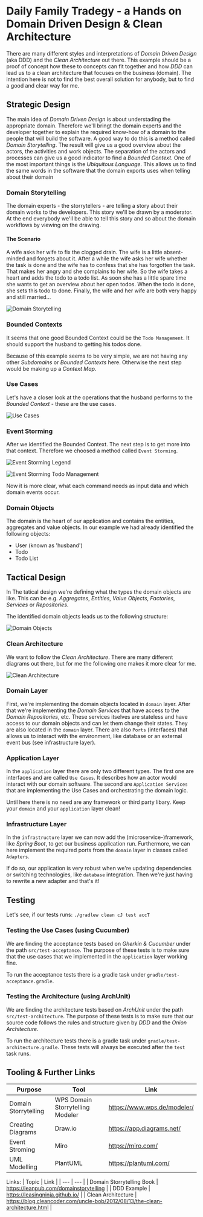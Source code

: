 # Daily Family Tradegy - a Hands on Domain Driven Design & Clean Architecture

There are many different styles and interpretations of _Domain Driven Design_ (aka DDD) and the _Clean Architecture_ out there.
This example should be a proof of concept how these to concepts can fit together and how _DDD_ can lead us to a clean architecture that focuses on the business (domain).
The intention here is not to find the best overall solution for anybody, but to find a good and clear way for me.



## Strategic Design
The main idea of _Domain Driven Design_ is about understading the appropriate domain. Therefore we'll bringt the domain experts and the developer together to explain the required know-how of a domain to the people that will build the software.
A good way to do this is a method called _Domain Storytelling_. The result will give us a good overview about the actors, the activities and work objects.
The separation of the actors and processes can give us a good indicator to find a _Bounded Context_.
One of the most important things is the _Ubiquitous Language_. This allows us to find the same words in the software that the domain exports uses when telling about their domain
  

### Domain Storytelling 
The domain experts - the storrytellers - are telling a story about their domain works to the developers. This story we'll be drawn by a moderator. At the end everybody we'll be able to tell this story and so about the domain workflows by viewing on the drawing.


#### The Scenario
A wife asks her wife to fix the clogged drain. The wife is a little absent-minded and forgets about it. After a while the wife asks her wife whether the task is done and the wife has to confess that she has forgotten the task. 
That makes her angry and she complains to her wife. 
So the wife takes a heart and adds the todo to a todo list.
As soon she has a little spare time she wants to get an overview about her open todos. 
When the todo is done, she sets this todo to done. 
Finally, the wife and her wife are both very happy and still married...

![Domain Storytelling](docs/domainstorytelling/Daily%20Family%20Tradegy.png)


### Bounded Contexts
It seems that one good Bounded Context could be the `Todo Management`. It should support the husband to getting his todos done.

Because of this example seems to be very simple, we are not having any other _Subdomains_ or _Bounded Contexts_ here. Otherwise the next step would be making up a _Context Map_.


### Use Cases
Let's have a closer look at the operations that the husband performs to the _Bounded Context_ - these are the use cases.

![Use Cases](docs/uml/usecases.png)


### Event Storming
After we identified the Bounded Context. The next step is to get more into that context. Therefore we choosed a method called `Event Storming`.

![Event Storming Legend](docs/eventstorming/DDD%20Setup%20-%20DDD%20Stickies%20Template_small.jpg)

![Event Storming Todo Management](docs/eventstorming/DDD%20Setup%20-%20Event%20Storming%20-%20Todo%20Management.jpg)

Now it is more clear, what each command needs as input data and which domain events occur.


### Domain Objects
The domain is the heart of our application and contains the entities, aggregates and value objects. In our example we had already identified the following objects:

* User (known as 'husband')
* Todo
* Todo List



## Tactical Design
In The tatical design we're defining what the types the domain objects are like. This can be e.g. _Aggregates_, _Entities_, _Value Objects_, _Factories_, _Services_ or _Repositories_.

The identified domain objects leads us to the following structure:

![Domain Objects](docs/uml/domain-objects.png)

### Clean Architecture
We want to follow the _Clean Architecture_. There are many different diagrams out there, but for me the following one makes it more clear for me.

![Clean Architecture](docs/clean_architecture/clean_architecture.png)

### Domain Layer
First, we're implementing the domain objects located in `domain` layer. After that we're implementing the _Domain Services_ that have access to the _Domain Repositories_, etc. These services itselves are stateless and have access to our domain objects and can let them change their states. They are also located in the `domain` layer. There are also `Ports` (interfaces) that allows us to interact with the environment, like database or an external event bus (see infrastructure layer).

### Application Layer
In the `application` layer there are only two different types. The first one are interfaces and are called `Use Cases`. It describes how an actor would interact with our domain software. The second are `Application Services` that are implementing the Use Cases and orchestrating the domain logic.


Until here there is no need are any framework or third party libary. Keep your `domain` and your `application` layer clean!


### Infrastructure Layer
In the `infrastructure` layer we can now add the (microservice-)framework, like _Spring Boot_, to get our business application run. Furthermore, we can here implement the required ports from the `domain` layer in classes called `Adapters`.

If do so, our application is very robust when we're updating dependencies or switching technologies, like `database` integration. Then we're just having to rewrite a new adapter and that's it!

## Testing
Let's see, if our tests runs: `./gradlew clean cJ test accT`

### Testing the Use Cases (using Cucumber)
We are finding the acceptance tests based on _Gherkin & Cucumber_ under the path `src/test-acceptance`. The purpose of these tests is to make sure that the use cases that we implemented in the `application` layer working fine.

To run the acceptance tests there is a gradle task under `gradle/test-acceptance.gradle`.

### Testing the Architecture (using ArchUnit)
We are finding the architecture tests based on _ArchUnit_ under the path `src/test-architecture`. The purpose of these tests is to make sure that our source code follows the rules and structure given by _DDD_ and the _Onion Architecture_.

To run the architecture tests there is a gradle task under `gradle/test-architecture.gradle`. These tests will always be executed after the `test` task runs.

## Tooling & Further Links

| Purpose | Tool | Link |
| --- | --- | --- |
| Domain Storrytelling | WPS Domain Storrytelling Modeler | https://www.wps.de/modeler/ |
| Creating Diagrams | Draw.io | https://app.diagrams.net/ |
| Event Stroming | Miro | https://miro.com/ |
| UML Modelling | PlantUML | https://plantuml.com/ |

Links:
| Topic | Link |
| --- | --- |
| Domain Storrytelling Book | https://leanpub.com/domainstorytelling |
| DDD Example | https://leasingninja.github.io/ |
| Clean Architecture | https://blog.cleancoder.com/uncle-bob/2012/08/13/the-clean-architecture.html |
